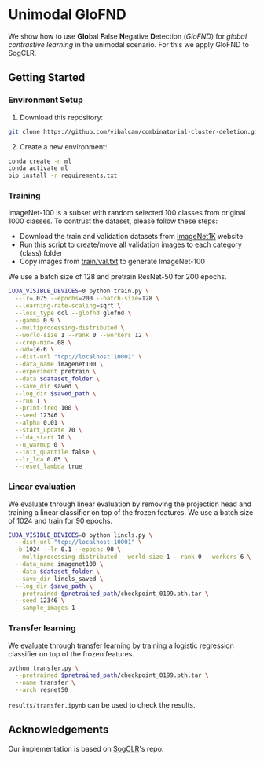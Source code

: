 # Unimodal GloFND

We show how to use **Glo**bal **F**alse **N**egative **D**etection (*GloFND*) for *global contrastive learning* in the unimodal scenario. For this we apply GloFND to SogCLR.

## Getting Started

### Environment Setup

1. Download this repository:
```bash
git clone https://github.com/vibalcam/combinatorial-cluster-deletion.git
```
2. Create a new environment:
```bash
conda create -n ml
conda activate ml
pip install -r requirements.txt
```

### Training  

ImageNet-100 is a subset with random selected 100 classes from original 1000 classes. To contrust the dataset, please follow these steps:
* Download the train and validation datasets from [ImageNet1K](https://image-net.org/challenges/LSVRC/2012/) website
* Run this [script](https://raw.githubusercontent.com/soumith/imagenetloader.torch/master/valprep.sh) to create/move all validation images to each category (class) folder
* Copy images from [train/val.txt](https://github.com/Optimization-AI/SogCLR/blob/main/dataset/ImageNet-S/train.txt) to generate ImageNet-100

We use a batch size of 128 and pretrain ResNet-50 for 200 epochs.
```bash
CUDA_VISIBLE_DEVICES=0 python train.py \
  --lr=.075 --epochs=200 --batch-size=128 \
  --learning-rate-scaling=sqrt \
  --loss_type dcl --glofnd glofnd \
  --gamma 0.9 \
  --multiprocessing-distributed \
  --world-size 1 --rank 0 --workers 12 \
  --crop-min=.08 \
  --wd=1e-6 \
  --dist-url "tcp://localhost:10001" \
  --data_name imagenet100 \
  --experiment pretrain \
  --data $dataset_folder \
  --save_dir saved \
  --log_dir $saved_path \
  --run 1 \
  --print-freq 100 \
  --seed 12346 \
  --alpha 0.01 \
  --start_update 70 \
  --lda_start 70 \
  --u_warmup 0 \
  --init_quantile false \
  --lr_lda 0.05 \
  --reset_lambda true
```

### Linear evaluation

We evaluate through linear evaluation by removing the projection head and training a linear classifier on top of the frozen features. We use a batch size of 1024 and train for 90 epochs.

```bash
CUDA_VISIBLE_DEVICES=0 python lincls.py \
  --dist-url "tcp://localhost:10001" \
  -b 1024 --lr 0.1 --epochs 90 \
  --multiprocessing-distributed --world-size 1 --rank 0 --workers 6 \
  --data_name imagenet100 \
  --data $dataset_folder \
  --save_dir lincls_saved \
  --log_dir $save_path \
  --pretrained $pretrained_path/checkpoint_0199.pth.tar \
  --seed 12346 \
  --sample_images 1
```

### Transfer learning

We evaluate through transfer learning by training a logistic regression classifier on top of the frozen features.

```bash
python transfer.py \
  --pretrained $pretrained_path/checkpoint_0199.pth.tar \
  --name transfer \
  --arch resnet50
```
`results/transfer.ipynb` can be used to check the results.

## Acknowledgements

Our implementation is based on [SogCLR](https://github.com/Optimization-AI/SogCLR)'s repo.
